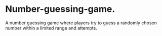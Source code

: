 # Number-guessing-game.
A number guessing game where players try to guess a randomly chosen number within a limited range and attempts.
